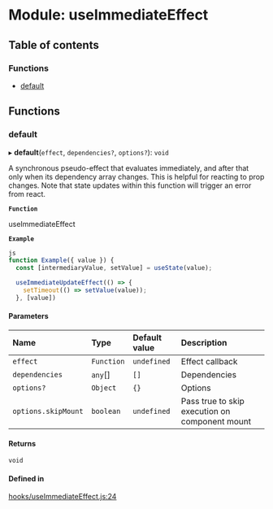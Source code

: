 # Module: useImmediateEffect

## Table of contents

### Functions

- [default](useImmediateEffect.md#default)

## Functions

### default

▸ **default**(`effect`, `dependencies?`, `options?`): `void`

A synchronous pseudo-effect that evaluates immediately, and after that only when
its dependency array changes. This is helpful for reacting to prop changes.
Note that state updates within this function will trigger an error from react.

**`Function`**

useImmediateEffect

**`Example`**

```ts
js
function Example({ value }) {
  const [intermediaryValue, setValue] = useState(value);

  useImmediateUpdateEffect(() => {
    setTimeout(() => setValue(value));
  }, [value])
```

#### Parameters

| Name | Type | Default value | Description |
| :------ | :------ | :------ | :------ |
| `effect` | `Function` | `undefined` | Effect callback |
| `dependencies` | `any`[] | `[]` | Dependencies |
| `options?` | `Object` | `{}` | Options |
| `options.skipMount` | `boolean` | `undefined` | Pass true to skip execution on component mount |

#### Returns

`void`

#### Defined in

[hooks/useImmediateEffect.js:24](https://github.com/Twipped/hooks/blob/86a2b07/hooks/useImmediateEffect.js#L24)
